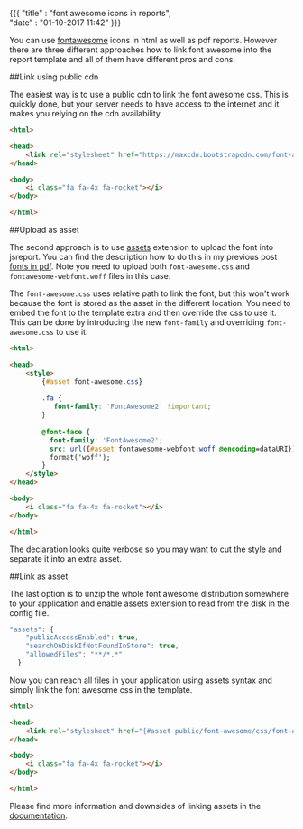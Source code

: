 ﻿{{{
    "title"    : "font awesome icons in reports",	   
    "date"     : "01-10-2017 11:42"	
}}}

You can use [fontawesome](http://fontawesome.io/) icons in html as well as pdf reports. However there are three different approaches how to link font awesome into the report template and all of them have different pros and cons. 

##Link using public cdn

The easiest way is to use a public cdn to link the font awesome css. This is quickly done, but your server needs to have access to the internet and it makes you relying on the cdn availability.

```html
<html>

<head>
    <link rel="stylesheet" href="https://maxcdn.bootstrapcdn.com/font-awesome/4.7.0/css/font-awesome.min.css">
</head>

<body>
    <i class="fa fa-4x fa-rocket"></i>
</body>

</html>


```

##Upload as asset

The second approach is to use [assets](http://jsreport.net/learn/assets) extension to upload the font into jsreport.  You can find the description how to do this in my previous post [fonts in pdf](http://jsreport.net/blog/fonts-in-pdf). Note you need to upload both `font-awesome.css` and `fontawesome-webfont.woff` files in this case. 

The `font-awesome.css` uses relative path to link the font, but this won't work because the font is stored as the asset in the different location. You need to embed the font to the template extra and then override the css to use it. This can be done by introducing the new `font-family` and overriding `font-awesome.css` to use it.
```html
<html>

<head>
    <style>
        {#asset font-awesome.css}
        
        .fa {
           font-family: 'FontAwesome2' !important; 
        }
        
        @font-face {
          font-family: 'FontAwesome2';
          src: url({#asset fontawesome-webfont.woff @encoding=dataURI});
          format('woff');
        }
    </style>
</head>

<body>
    <i class="fa fa-4x fa-rocket"></i>
</body>

</html>
```

The declaration looks quite verbose so you may want to cut the style and separate it into an extra asset.

##Link as asset

The last option is to unzip the whole font awesome distribution somewhere to your application and enable assets extension to read from the disk in the config file.

```js
"assets": {
    "publicAccessEnabled": true,
    "searchOnDiskIfNotFoundInStore": true,
    "allowedFiles": "**/*.*"
  }
```

Now you can reach all files in your application using assets syntax and simply link the font awesome css in the template. 

```html
<html>

<head>
    <link rel="stylesheet" href="{#asset public/font-awesome/css/font-awesome.min.css @encoding=link}">
</head>

<body>
    <i class="fa fa-4x fa-rocket"></i>
</body>

</html>
```

Please find more information and downsides of linking assets in the [documentation](http://jsreport.net/learn/assets#embedding-assets-as-links).